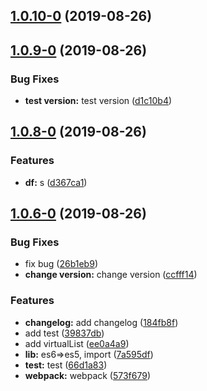 ## [1.0.10-0](https://github.com/HoustonEB/package-demo/compare/v1.0.9-0...v1.0.10-0) (2019-08-26)



## [1.0.9-0](https://github.com/HoustonEB/package-demo/compare/v1.0.8-0...v1.0.9-0) (2019-08-26)


### Bug Fixes

* **test version:** test version ([d1c10b4](https://github.com/HoustonEB/package-demo/commit/d1c10b4))



## [1.0.8-0](https://github.com/HoustonEB/package-demo/compare/v1.0.6-0...v1.0.8-0) (2019-08-26)


### Features

* **df:** s ([d367ca1](https://github.com/HoustonEB/package-demo/commit/d367ca1))



## [1.0.6-0](https://github.com/HoustonEB/package-demo/compare/184fb8f...v1.0.6-0) (2019-08-26)


### Bug Fixes

* fix bug ([26b1eb9](https://github.com/HoustonEB/package-demo/commit/26b1eb9))
* **change version:** change version ([ccfff14](https://github.com/HoustonEB/package-demo/commit/ccfff14))


### Features

* **changelog:** add changelog ([184fb8f](https://github.com/HoustonEB/package-demo/commit/184fb8f))
* add test ([39837db](https://github.com/HoustonEB/package-demo/commit/39837db))
* add virtualList ([ee0a4a9](https://github.com/HoustonEB/package-demo/commit/ee0a4a9))
* **lib:** es6=>es5, import ([7a595df](https://github.com/HoustonEB/package-demo/commit/7a595df))
* **test:** test ([66d1a83](https://github.com/HoustonEB/package-demo/commit/66d1a83))
* **webpack:** webpack ([573f679](https://github.com/HoustonEB/package-demo/commit/573f679))



